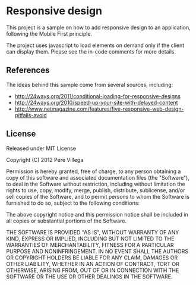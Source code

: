 # Responsive design

This project is a sample on how to add responsive design to an application, following the Mobile First principle.

The project uses javascript to load elements on demand only if the client can display them. Please see the in-code comments for more details.

## References

The ideas behind this sample come from several sources, including:

* http://24ways.org/2011/conditional-loading-for-responsive-designs
* http://24ways.org/2010/speed-up-your-site-with-delayed-content
* http://www.netmagazine.com/features/five-responsive-web-design-pitfalls-avoid

## License

Released under MIT License

Copyright (C) 2012 Pere Villega

Permission is hereby granted, free of charge, to any person obtaining a copy of this software and associated documentation files (the "Software"), to deal in the Software without restriction, including without limitation the rights to use, copy, modify, merge, publish, distribute, sublicense, and/or sell copies of the Software, and to permit persons to whom the Software is furnished to do so, subject to the following conditions:

The above copyright notice and this permission notice shall be included in all copies or substantial portions of the Software.

THE SOFTWARE IS PROVIDED "AS IS", WITHOUT WARRANTY OF ANY KIND, EXPRESS OR IMPLIED, INCLUDING BUT NOT LIMITED TO THE WARRANTIES OF MERCHANTABILITY, FITNESS FOR A PARTICULAR PURPOSE AND NONINFRINGEMENT. IN NO EVENT SHALL THE AUTHORS OR COPYRIGHT HOLDERS BE LIABLE FOR ANY CLAIM, DAMAGES OR OTHER LIABILITY, WHETHER IN AN ACTION OF CONTRACT, TORT OR OTHERWISE, ARISING FROM, OUT OF OR IN CONNECTION WITH THE SOFTWARE OR THE USE OR OTHER DEALINGS IN THE SOFTWARE.